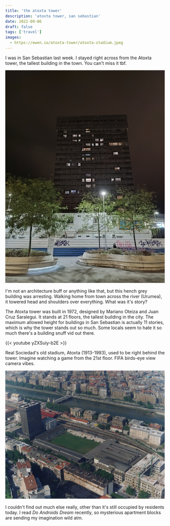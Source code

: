 ```yaml
---
title: 'the atoxta tower'
description: 'atoxta tower, san sebastian'
date: 2022-09-06
draft: false
tags: ['travel']
images:
  - https://ewen.io/atoxta-tower/atoxta-stadium.jpeg
---
```


I was in San Sebastian last week. I stayed right across from the Atoxta tower,
the tallest building in the town. You can't miss it tbf.

![Atoxta Tower](atoxta-tower.jpg)

I'm not an architecture buff or anything like that, but this hench grey building
was arresting. Walking home from town across the river (Urumea), it towered head
and shoulders over everything. What was it's story?

The Atoxta tower was built in 1972, designed by Mariano Oteiza and Juan Cruz
Saralegui. It stands at 21 floors, the tallest building in the city. The maximum
allowed height for buildings in San Sebastian is actually 11 stories, which is
why the tower stands out so much. Some locals seem to hate it so much there's a
building snuff vid out there.

{{< youtube yZXSuiy-b2E >}}

Real Sociedad's old stadium, Atoxta (1913-1993), used to be right behind the
tower. Imagine watching a game from the 21st floor. FIFA birds-eye view camera
vibes.

![Atoxta Stadium](atoxta-stadium.jpeg)

I couldn't find out much else really, other than it's still occupied by
residents today. I read _Do Androids Dream_ recently, so mysterious apartment
blocks are sending my imagination wild atm.
